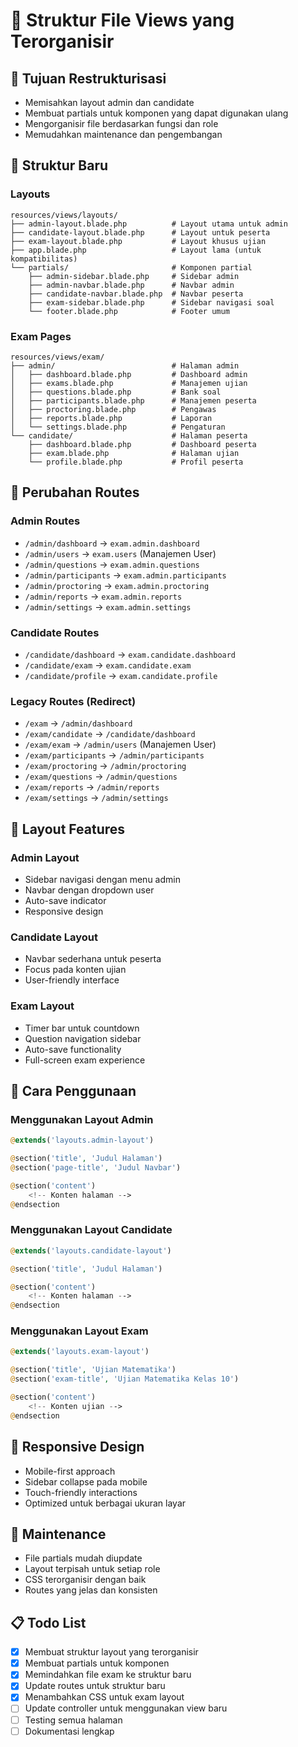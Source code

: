 # 📁 Struktur File Views yang Terorganisir

## 🎯 **Tujuan Restrukturisasi**

-   Memisahkan layout admin dan candidate
-   Membuat partials untuk komponen yang dapat digunakan ulang
-   Mengorganisir file berdasarkan fungsi dan role
-   Memudahkan maintenance dan pengembangan

## 📂 **Struktur Baru**

### **Layouts**

```
resources/views/layouts/
├── admin-layout.blade.php          # Layout utama untuk admin
├── candidate-layout.blade.php      # Layout untuk peserta
├── exam-layout.blade.php           # Layout khusus ujian
├── app.blade.php                   # Layout lama (untuk kompatibilitas)
└── partials/                       # Komponen partial
    ├── admin-sidebar.blade.php     # Sidebar admin
    ├── admin-navbar.blade.php      # Navbar admin
    ├── candidate-navbar.blade.php  # Navbar peserta
    ├── exam-sidebar.blade.php      # Sidebar navigasi soal
    └── footer.blade.php            # Footer umum
```

### **Exam Pages**

```
resources/views/exam/
├── admin/                          # Halaman admin
│   ├── dashboard.blade.php         # Dashboard admin
│   ├── exams.blade.php             # Manajemen ujian
│   ├── questions.blade.php         # Bank soal
│   ├── participants.blade.php      # Manajemen peserta
│   ├── proctoring.blade.php        # Pengawas
│   ├── reports.blade.php           # Laporan
│   └── settings.blade.php          # Pengaturan
└── candidate/                      # Halaman peserta
    ├── dashboard.blade.php         # Dashboard peserta
    ├── exam.blade.php              # Halaman ujian
    └── profile.blade.php           # Profil peserta
```

## 🔄 **Perubahan Routes**

### **Admin Routes**

-   `/admin/dashboard` → `exam.admin.dashboard`
-   `/admin/users` → `exam.users` (Manajemen User)
-   `/admin/questions` → `exam.admin.questions`
-   `/admin/participants` → `exam.admin.participants`
-   `/admin/proctoring` → `exam.admin.proctoring`
-   `/admin/reports` → `exam.admin.reports`
-   `/admin/settings` → `exam.admin.settings`

### **Candidate Routes**

-   `/candidate/dashboard` → `exam.candidate.dashboard`
-   `/candidate/exam` → `exam.candidate.exam`
-   `/candidate/profile` → `exam.candidate.profile`

### **Legacy Routes (Redirect)**

-   `/exam` → `/admin/dashboard`
-   `/exam/candidate` → `/candidate/dashboard`
-   `/exam/exam` → `/admin/users` (Manajemen User)
-   `/exam/participants` → `/admin/participants`
-   `/exam/proctoring` → `/admin/proctoring`
-   `/exam/questions` → `/admin/questions`
-   `/exam/reports` → `/admin/reports`
-   `/exam/settings` → `/admin/settings`

## 🎨 **Layout Features**

### **Admin Layout**

-   Sidebar navigasi dengan menu admin
-   Navbar dengan dropdown user
-   Auto-save indicator
-   Responsive design

### **Candidate Layout**

-   Navbar sederhana untuk peserta
-   Focus pada konten ujian
-   User-friendly interface

### **Exam Layout**

-   Timer bar untuk countdown
-   Question navigation sidebar
-   Auto-save functionality
-   Full-screen exam experience

## 🚀 **Cara Penggunaan**

### **Menggunakan Layout Admin**

```php
@extends('layouts.admin-layout')

@section('title', 'Judul Halaman')
@section('page-title', 'Judul Navbar')

@section('content')
    <!-- Konten halaman -->
@endsection
```

### **Menggunakan Layout Candidate**

```php
@extends('layouts.candidate-layout')

@section('title', 'Judul Halaman')

@section('content')
    <!-- Konten halaman -->
@endsection
```

### **Menggunakan Layout Exam**

```php
@extends('layouts.exam-layout')

@section('title', 'Ujian Matematika')
@section('exam-title', 'Ujian Matematika Kelas 10')

@section('content')
    <!-- Konten ujian -->
@endsection
```

## 📱 **Responsive Design**

-   Mobile-first approach
-   Sidebar collapse pada mobile
-   Touch-friendly interactions
-   Optimized untuk berbagai ukuran layar

## 🔧 **Maintenance**

-   File partials mudah diupdate
-   Layout terpisah untuk setiap role
-   CSS terorganisir dengan baik
-   Routes yang jelas dan konsisten

## 📋 **Todo List**

-   [x] Membuat struktur layout yang terorganisir
-   [x] Membuat partials untuk komponen
-   [x] Memindahkan file exam ke struktur baru
-   [x] Update routes untuk struktur baru
-   [x] Menambahkan CSS untuk exam layout
-   [ ] Update controller untuk menggunakan view baru
-   [ ] Testing semua halaman
-   [ ] Dokumentasi lengkap
